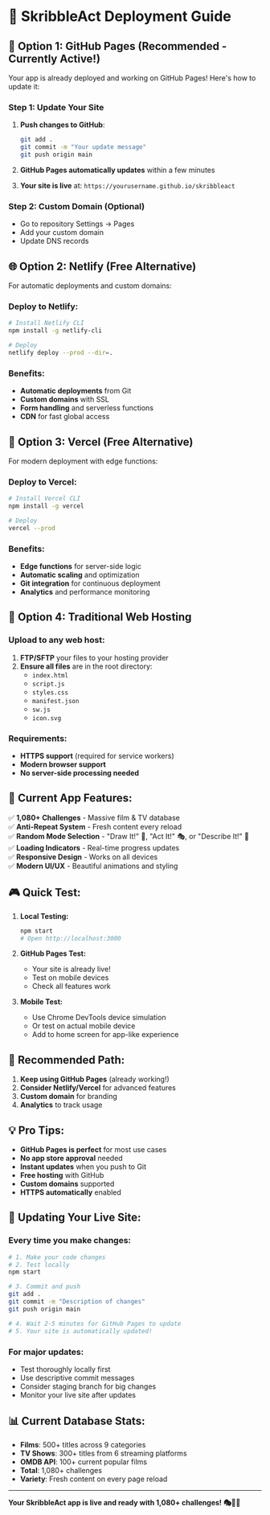 # 🚀 SkribbleAct Deployment Guide

## 📱 **Option 1: GitHub Pages (Recommended - Currently Active!)**

Your app is already deployed and working on GitHub Pages! Here's how to update it:

### **Step 1: Update Your Site**
1. **Push changes to GitHub**:
   ```bash
   git add .
   git commit -m "Your update message"
   git push origin main
   ```

2. **GitHub Pages automatically updates** within a few minutes
3. **Your site is live** at: `https://yourusername.github.io/skribbleact`

### **Step 2: Custom Domain (Optional)**
- Go to repository Settings → Pages
- Add your custom domain
- Update DNS records

## 🌐 **Option 2: Netlify (Free Alternative)**

For automatic deployments and custom domains:

### **Deploy to Netlify:**
```bash
# Install Netlify CLI
npm install -g netlify-cli

# Deploy
netlify deploy --prod --dir=.
```

### **Benefits:**
- **Automatic deployments** from Git
- **Custom domains** with SSL
- **Form handling** and serverless functions
- **CDN** for fast global access

## 🎯 **Option 3: Vercel (Free Alternative)**

For modern deployment with edge functions:

### **Deploy to Vercel:**
```bash
# Install Vercel CLI
npm install -g vercel

# Deploy
vercel --prod
```

### **Benefits:**
- **Edge functions** for server-side logic
- **Automatic scaling** and optimization
- **Git integration** for continuous deployment
- **Analytics** and performance monitoring

## 🔧 **Option 4: Traditional Web Hosting**

### **Upload to any web host:**
1. **FTP/SFTP** your files to your hosting provider
2. **Ensure all files** are in the root directory:
   - `index.html`
   - `script.js`
   - `styles.css`
   - `manifest.json`
   - `sw.js`
   - `icon.svg`

### **Requirements:**
- **HTTPS support** (required for service workers)
- **Modern browser support**
- **No server-side processing needed**

## 📱 **Current App Features:**

✅ **1,080+ Challenges** - Massive film & TV database  
✅ **Anti-Repeat System** - Fresh content every reload  
✅ **Random Mode Selection** - "Draw It!" 🎨, "Act It!" 🎭, or "Describe It!" 📝  
✅ **Loading Indicators** - Real-time progress updates  
✅ **Responsive Design** - Works on all devices  
✅ **Modern UI/UX** - Beautiful animations and styling  

## 🎮 **Quick Test:**

1. **Local Testing:**
   ```bash
   npm start
   # Open http://localhost:3000
   ```

2. **GitHub Pages Test:**
   - Your site is already live!
   - Test on mobile devices
   - Check all features work

3. **Mobile Test:**
   - Use Chrome DevTools device simulation
   - Or test on actual mobile device
   - Add to home screen for app-like experience

## 🚀 **Recommended Path:**

1. **Keep using GitHub Pages** (already working!)
2. **Consider Netlify/Vercel** for advanced features
3. **Custom domain** for branding
4. **Analytics** to track usage

## 💡 **Pro Tips:**

- **GitHub Pages is perfect** for most use cases
- **No app store approval** needed
- **Instant updates** when you push to Git
- **Free hosting** with GitHub
- **Custom domains** supported
- **HTTPS automatically** enabled

## 🔄 **Updating Your Live Site:**

### **Every time you make changes:**
```bash
# 1. Make your code changes
# 2. Test locally
npm start

# 3. Commit and push
git add .
git commit -m "Description of changes"
git push origin main

# 4. Wait 2-5 minutes for GitHub Pages to update
# 5. Your site is automatically updated!
```

### **For major updates:**
- Test thoroughly locally first
- Use descriptive commit messages
- Consider staging branch for big changes
- Monitor your live site after updates

## 📊 **Current Database Stats:**

- **Films**: 500+ titles across 9 categories
- **TV Shows**: 300+ titles from 6 streaming platforms
- **OMDB API**: 100+ current popular films
- **Total**: 1,080+ challenges
- **Variety**: Fresh content on every page reload

---

**Your SkribbleAct app is live and ready with 1,080+ challenges! 🎭🎨✨**
